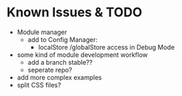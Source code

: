 # Known Issues & TODO
* Module manager
	* add to Config Manager:
		* localStore /globalStore access in Debug Mode
* some kind of module development workflow
	* add a branch stable??
	* seperate repo?
* add more complex examples
* split CSS files?
